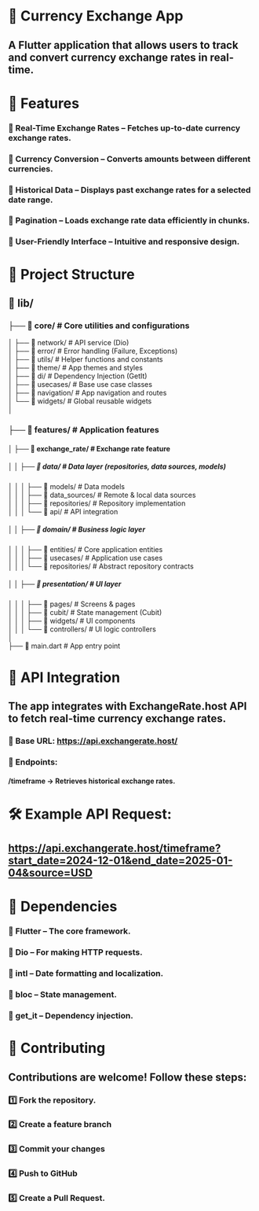 # 💱 Currency Exchange App


## A Flutter application that allows users to track and convert currency exchange rates in real-time.

# 🚀 Features

### 🔹 Real-Time Exchange Rates – Fetches up-to-date currency exchange rates.

### 🔹 Currency Conversion – Converts amounts between different currencies.

### 🔹 Historical Data – Displays past exchange rates for a selected date range.

### 🔹 Pagination – Loads exchange rate data efficiently in chunks.

### 🔹 User-Friendly Interface – Intuitive and responsive design.

# 📂 Project Structure
## 📂 lib/  
### ├── 📂 core/                              # Core utilities and configurations  
│   ├── 📂 network/                      # API service (Dio)  
│   ├── 📂 error/                       # Error handling (Failure, Exceptions)  
│   ├── 📂 utils/                 # Helper functions and constants  
│   ├── 📂 theme/                 # App themes and styles  
│   ├── 📂 di/                    # Dependency Injection (GetIt)  
│   ├── 📂 usecases/              # Base use case classes  
│   ├── 📂 navigation/            # App navigation and routes  
│   └── 📂 widgets/               # Global reusable widgets  
│  
### ├── 📂 features/                   # Application features  
#### │   ├── 📂 exchange_rate/          # Exchange rate feature  
##### │   │   ├── 📂 data/               # Data layer (repositories, data sources, models)  
│   │   │   ├── 📂 models/         # Data models  
│   │   │   ├── 📂 data_sources/   # Remote & local data sources  
│   │   │   ├── 📂 repositories/   # Repository implementation  
│   │   │   └── 📂 api/            # API integration  
##### │   │   ├── 📂 domain/             # Business logic layer  
│   │   │   ├── 📂 entities/       # Core application entities  
│   │   │   ├── 📂 usecases/       # Application use cases  
│   │   │   └── 📂 repositories/   # Abstract repository contracts  
##### │   │   ├── 📂 presentation/       # UI layer  
│   │   │   ├── 📂 pages/          # Screens & pages  
│   │   │   ├── 📂 cubit/          # State management (Cubit)  
│   │   │   ├── 📂 widgets/        # UI components  
│   │   │   └── 📂 controllers/    # UI logic controllers  
│  
├── 📄 main.dart                   # App entry point  



# 📡 API Integration

## The app integrates with ExchangeRate.host API to fetch real-time currency exchange rates.


### 🔹 Base URL: https://api.exchangerate.host/

### 🔹 Endpoints:

#### /timeframe → Retrieves historical exchange rates.


# 🛠️ Example API Request:

## https://api.exchangerate.host/timeframe?start_date=2024-12-01&end_date=2025-01-04&source=USD


# 📌 Dependencies

### 🔹 Flutter – The core framework.

### 🔹 Dio – For making HTTP requests.

### 🔹 intl – Date formatting and localization.

### 🔹 bloc – State management.

### 🔹 get_it – Dependency injection.





# 🤝 Contributing

## Contributions are welcome! Follow these steps:


### 1️⃣ Fork the repository.

### 2️⃣ Create a feature branch

### 3️⃣ Commit your changes

### 4️⃣ Push to GitHub

### 5️⃣ Create a Pull Request.

